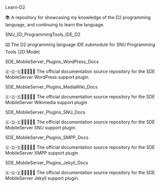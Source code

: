 
Learn-D2

📚️ A repository for showcasing my knowledge of the D2 programming language, and continuing to learn the language. 

SNU_2D_ProgrammingTools_IDE_D2

⌨️ The D2 programming language IDE submodule for SNU Programming Tools (2D Mode)

SDE_MobileServer_Plugins_WordPress_Docs

🇸-🇩-🇪📱️🌐️💾️🔌️📖️ The official documentation source repository for the SDE MobileServer WordPress support plugin.

SDE_MobileServer_Plugins_MediaWiki_Docs

🇸-🇩-🇪📱️🌐️💾️🔌️📖️ The official documentation source repository for the SDE MobileServer Wikimedia support plugin 

SDE_MobileServer_Plugins_SNU_Docs

🇸-🇩-🇪📱️🌐️💾️🔌️📖️ The official documentation source repository for the SDE MobileServer SNU support plugin. 

SDE_MobileServer_Plugins_SMPP_Docs

🇸-🇩-🇪📱️🌐️💾️🔌️📖️ The official documentation source repository for the SDE MobileServer XMPP support plugin

SDE_MobileServer_Plugins_Jekyll_Docs

🇸-🇩-🇪📱️🌐️💾️🔌️📖️ The official documentation source repository for the SDE MobileServer Jekyll support plugin. 

